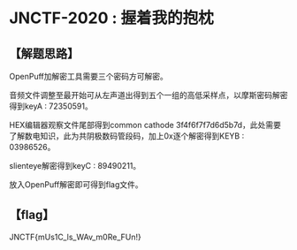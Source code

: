 # JNCTF-2020 : 握着我的抱枕

## 【解题思路】

OpenPuff加解密工具需要三个密码方可解密。

音频文件调整至最开始可从左声道出得到五个一组的高低采样点，以摩斯密码解密得到keyA : 72350591。

HEX编辑器观察文件尾部得到common cathode 3f4f6f7f7d6d5b7d，此处需要了解数电知识，此为共阴极数码管段码，加上0x逐个解密得到KEYB : 03986526。

slienteye解密得到keyC : 89490211。

放入OpenPuff解密即可得到flag文件。

## 【flag】

JNCTF{mUs1C_ls_WAv_m0Re_FUn!}